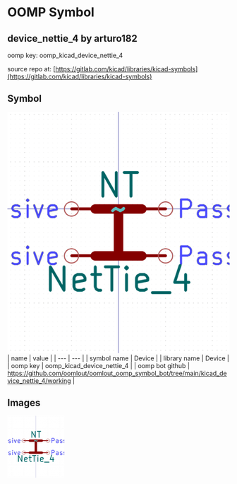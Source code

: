 # OOMP Symbol  
## device_nettie_4  by arturo182  
  
oomp key: oomp_kicad_device_nettie_4  
  
source repo at: [https://gitlab.com/kicad/libraries/kicad-symbols](https://gitlab.com/kicad/libraries/kicad-symbols)  
## Symbol  
  
[![working.png](working_600.png)](working.png)  
| name | value | 
| --- | --- | 
| symbol name | Device | 
| library name | Device | 
| oomp key | oomp_kicad_device_nettie_4 | 
| oomp bot github | https://github.com/oomlout/oomlout_oomp_symbol_bot/tree/main/kicad_device_nettie_4/working | 
## Images  
  
[![working.png](working_140.png)](working.png)  
